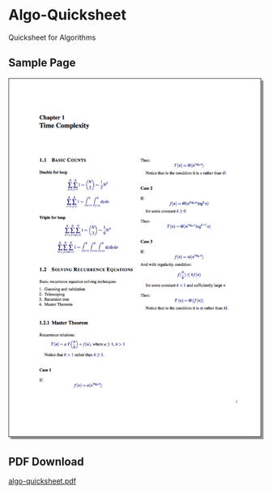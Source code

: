 # Algo-Quicksheet
Quicksheet for Algorithms

## Sample Page
![](/samples/sample.png)

## PDF Download
[algo-quicksheet.pdf](https://github.com/algorhythms/Algo-Quicksheet/releases)
